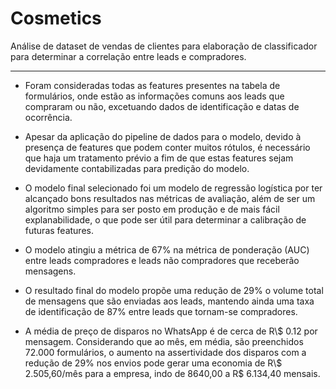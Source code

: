 # Cosmetics

Análise de dataset de vendas de clientes para elaboração de classificador para determinar a correlação entre leads e compradores.
___

* Foram consideradas todas as features presentes na tabela de formulários, onde estão as informações comuns aos leads que compraram ou não, excetuando dados de identificação e datas de ocorrência. 

* Apesar da aplicação do pipeline de dados para o modelo, devido à presença de features que podem conter muitos rótulos, é necessário que haja um tratamento prévio a fim de que estas features sejam devidamente contabilizadas para predição do modelo.

* O modelo final selecionado foi um modelo de regressão logística por ter alcançado bons resultados nas métricas de avaliação, além de ser um algoritmo simples para ser posto em produção e de mais fácil explanabilidade, o que pode ser útil para determinar a calibração de futuras features.

* O modelo atingiu a métrica de 67% na métrica de ponderação (AUC) entre leads compradores e leads não compradores que receberão mensagens.

* O resultado final do modelo propõe uma redução de 29% o volume total de mensagens que são enviadas aos leads, mantendo ainda uma taxa de identificação de 87% entre leads que tornam-se compradores.

* A média de preço de disparos no WhatsApp é de cerca de R\\$ 0.12 por mensagem. Considerando que ao mês, em média, são preenchidos 72.000 formulários, o aumento na assertividade dos disparos com a redução de 29% nos envios pode gerar uma economia de R\\$ 2.505,60/mês para a empresa, indo de 8640,00 a R$ 6.134,40 mensais.
